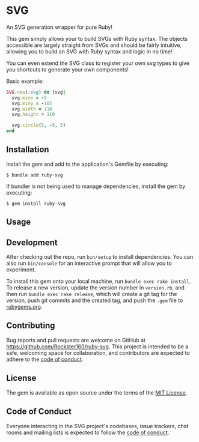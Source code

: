 # SVG

An SVG generation wrapper for pure Ruby!

This gem simply allows your to build SVGs with Ruby syntax. The objects accessible are largely straight from SVGs and should be fairly intuitive, allowing you to build an SVG with Ruby syntax and logic in no time!

You can even extend the SVG class to register your own svg types to give you shortcuts to generate your own components!

Basic example:
```ruby
SVG.new(:svg) do |svg|
  svg.minx = -5
  svg.miny = -105
  svg.width = 110
  svg.height = 110

  svg.circle(5, -5, 5)
end
```


## Installation

Install the gem and add to the application's Gemfile by executing:

    $ bundle add ruby-svg

If bundler is not being used to manage dependencies, install the gem by executing:

    $ gem install ruby-svg

## Usage



## Development

After checking out the repo, run `bin/setup` to install dependencies. You can also run `bin/console` for an interactive prompt that will allow you to experiment.

To install this gem onto your local machine, run `bundle exec rake install`. To release a new version, update the version number in `version.rb`, and then run `bundle exec rake release`, which will create a git tag for the version, push git commits and the created tag, and push the `.gem` file to [rubygems.org](https://rubygems.org).

## Contributing

Bug reports and pull requests are welcome on GitHub at https://github.com/Rockster160/ruby-svg. This project is intended to be a safe, welcoming space for collaboration, and contributors are expected to adhere to the [code of conduct](https://github.com/Rockster160/ruby-svg/blob/master/CODE_OF_CONDUCT.md).

## License

The gem is available as open source under the terms of the [MIT License](https://opensource.org/licenses/MIT).

## Code of Conduct

Everyone interacting in the SVG project's codebases, issue trackers, chat rooms and mailing lists is expected to follow the [code of conduct](https://github.com/Rockster160/ruby-svg/blob/master/CODE_OF_CONDUCT.md).
